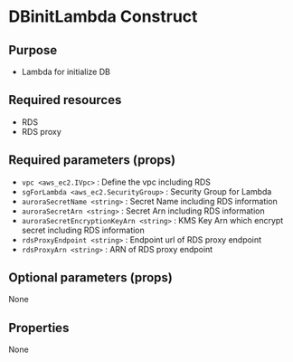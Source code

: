 # DBinitLambda Construct

## Purpose

- Lambda for initialize DB

## Required resources

- RDS
- RDS proxy

## Required parameters (props)

- `vpc <aws_ec2.IVpc>` : Define the vpc including RDS
- `sgForLambda <aws_ec2.SecurityGroup>` : Security Group for Lambda
- `auroraSecretName <string>` : Secret Name including RDS information
- `auroraSecretArn <string>` : Secret Arn including RDS information
- `auroraSecretEncryptionKeyArn <string>` : KMS Key Arn which encrypt secret including RDS information
- `rdsProxyEndpoint <string>` : Endpoint url of RDS proxy endpoint
- `rdsProxyArn <string>` : ARN of RDS proxy endpoint

## Optional parameters (props)

None

## Properties

None
